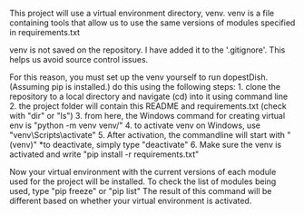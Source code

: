 This project will use a virtual environment directory, venv.
venv is a file containing tools that allow us to use the same versions of modules specified in requirements.txt

venv is not saved on the repository. I have added it to the '.gitignore'. This helps us avoid source control issues.

For this reason, you must set up the venv yourself to run dopestDish. (Assuming pip is installed.)
do this using the following steps:
	1. clone the repository to a local directory and navigate (cd) into it using command line
	2. the project folder will contain this README and requirements.txt (check with "dir" or "ls")
	3. from here, the Windows command for creating virtual env is "python -m venv venv/"
	4. to activate venv on Windows, use "venv\Scripts\activate"
	5. After activation, the commandline will start with "(venv)"
	   *to deactivate, simply type "deactivate"
	6. Make sure the venv is activated and write "pip install -r requirements.txt"

Now your virtual environment with the current versions of each module used for the project will be installed.
To check the list of modules being used, type "pip freeze" or "pip list"
The result of this command will be different based on whether your virtual environment is activated.
